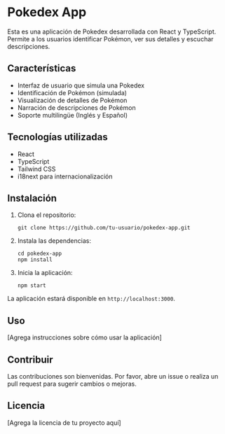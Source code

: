 # Pokedex App

Esta es una aplicación de Pokedex desarrollada con React y TypeScript. Permite a los usuarios identificar Pokémon, ver sus detalles y escuchar descripciones.

## Características

- Interfaz de usuario que simula una Pokedex
- Identificación de Pokémon (simulada)
- Visualización de detalles de Pokémon
- Narración de descripciones de Pokémon
- Soporte multilingüe (Inglés y Español)

## Tecnologías utilizadas

- React
- TypeScript
- Tailwind CSS
- i18next para internacionalización

## Instalación

1. Clona el repositorio:
   ```
   git clone https://github.com/tu-usuario/pokedex-app.git
   ```

2. Instala las dependencias:
   ```
   cd pokedex-app
   npm install
   ```

3. Inicia la aplicación:
   ```
   npm start
   ```

La aplicación estará disponible en `http://localhost:3000`.

## Uso

[Agrega instrucciones sobre cómo usar la aplicación]

## Contribuir

Las contribuciones son bienvenidas. Por favor, abre un issue o realiza un pull request para sugerir cambios o mejoras.

## Licencia

[Agrega la licencia de tu proyecto aquí]
